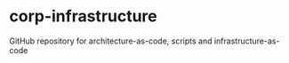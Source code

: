 # corp-infrastructure
GitHub repository for architecture-as-code, scripts and infrastructure-as-code
